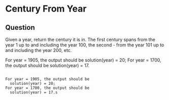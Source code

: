 # Century From Year

## Question

Given a year, return the century it is in. The first century spans from the year 1 up to and including the year 100, the second - from the year 101 up to and including the year 200, etc.

For year = 1905, the output should be
solution(year) = 20;
For year = 1700, the output should be
solution(year) = 17.

```

For year = 1905, the output should be
  solution(year) = 20;
For year = 1700, the output should be
  solution(year) = 17.s


```

